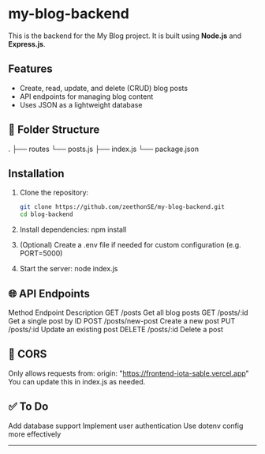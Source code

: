 # my-blog-backend

This is the backend for the My Blog project. It is built using **Node.js** and **Express.js**.

## Features
- Create, read, update, and delete (CRUD) blog posts
- API endpoints for managing blog content
- Uses JSON as a lightweight database

## 📁 Folder Structure
.  ├── routes 
      └── posts.js
   ├── index.js
   └── package.json

## Installation
1. Clone the repository:
   ```sh
   git clone https://github.com/zeethonSE/my-blog-backend.git
   cd blog-backend

2. Install dependencies:
   npm install

3. (Optional) Create a .env file if needed for custom configuration
   (e.g. PORT=5000)

4. Start the server:
   node index.js

## 🌐 API Endpoints
Method	Endpoint	Description
GET	/posts	Get all blog posts
GET	/posts/:id	Get a single post by ID
POST	/posts/new-post Create a new post
PUT	/posts/:id	Update an existing post
DELETE	/posts/:id	Delete a post

## 🔐 CORS
Only allows requests from:
origin: "https://frontend-iota-sable.vercel.app"
You can update this in index.js as needed.

## ✅ To Do
   Add database support
   Implement user authentication
   Use dotenv config more effectively
   
---









